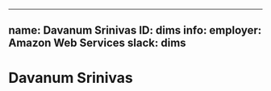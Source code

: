 -------------------------------------------------------------
name: Davanum Srinivas
ID: dims
info:
  employer: Amazon Web Services
  slack: dims
-------------------------------------------------------------

# Davanum Srinivas
